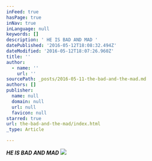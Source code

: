 ```yaml
---
inFeed: true
hasPage: true
inNav: true
inLanguage: null
keywords: []
description: ' HE IS BAD AND MAD '
datePublished: '2016-05-12T18:08:32.494Z'
dateModified: '2016-05-12T18:07:26.960Z'
title: ''
author:
  - name: ''
    url: ''
sourcePath: _posts/2016-05-11-the-bad-and-the-mad.md
authors: []
publisher:
  name: null
  domain: null
  url: null
  favicon: null
starred: true
url: the-bad-and-the-mad/index.html
_type: Article

---
```

_**HE IS BAD AND MAD**_
![](https://the-grid-user-content.s3-us-west-2.amazonaws.com/6cd0b2ac-758c-4b2f-9c41-4c4025797c92.png)